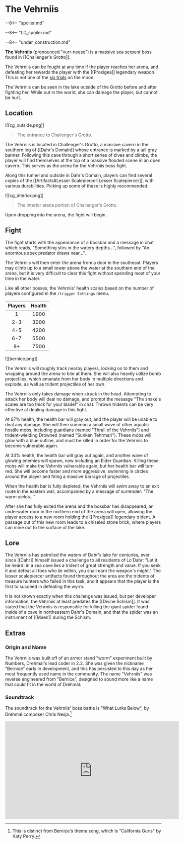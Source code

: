 # The Vehrniis

--8<-- "spoiler.md"

--8<-- "LD_spoiler.md"

--8<-- "under_construction.md"

**The Vehrniis** (pronounced "vurr-neese") is a massive sea serpent boss found in [[Challenger's Grotto]].

The Vehrniis can be fought at any time if the player reaches her arena, and defeating her rewards the player with the [[Proxigea]] legendary weapon. This is not one of the [six trials](/World/Late-Game/Points_of_Interest/Trials/) on the moon.

The Vehrniis can be seen in the lake outside of the Grotto before and after fighting her. While out in the world, she can damage the player, but cannot be hurt.

## Location

![[cg_outside.png]]
> The entrance to Challenger's Grotto.

The Vehrniis is located in Challenger's Grotto, a massive cavern in the southern leg of [[Dahr's Domain]] whose entrance is marked by a tall gray banner. Following this cave through a short series of dives and climbs, the player will find themselves at the top of a massive flooded scene in an open cavern. This serves as the arena for the Vehrniis boss fight. 

Along this tunnel and outside in Dahr's Domain, players can find several copies of the [[Artifacts#Lesser Scalepiercer|Lesser Scalepiercer]], with various durabilities. Picking up some of these is highly recommended.

![[cg_interior.png]]
>  The interior arena portion of Challenger's Grotto.

Upon dropping into the arena, the fight will begin.

## Fight

The fight starts with the appearance of a bossbar and a message in chat which reads, "Something stirs in the watery depths...", followed by "An enormous apex predator draws near...".

The Vehrniis will then enter the arena from a door in the southeast. Players may climb up to a small tower above the water at the southern end of the arena, but it is very difficult to clear this fight without spending most of your time in the water.

Like all other bosses, the Vehrniis' health scales based on the number of players configured in the `/trigger Settings` menu.

| **Players** | **Health** |
|:-----------:|:----------:|
| 1 | 1900 |
| 2-3 | 3000 |
| 4-5 | 4200 |
| 6-7 | 5500 |
| 8+ | 7500 |

![[bernice.png]]

The Vehrniis will roughly track nearby players, locking on to them and wrapping around the arena to bite at them. She will also heavily utilize bomb projectiles, which emanate from her body in multiple directions and explode, as well as trident projectiles of her own.

The Vehrniis only takes damage when struck in the head. Attempting to attack her body will deal no damage, and prompt the message "The snake's scales are too thick for your blade!" in chat. Thrown tridents can be very effective at dealing damage in this fight.

At 67% health, the health bar will gray out, and the player will be unable to deal any damage. She will then summon a small wave of other aquatic hostile mobs, including guardians (named "Thrall of the Vehrniis") and trident-wielding Drowned (named "Sunken Tehrmari"). These mobs will glow with a blue outline, and must be killed in order for the Vehrniis to become vulnerable again.

At 33% health, the health bar will gray out again, and another wave of glowing enemies will spawn, now including an Elder Guardian. Killing these mobs will make the Vehrniis vulnerable again, but her health bar will turn red. She will become faster and more aggressive, swimming in circles around the player and firing a massive barrage of projectiles.

When the health bar is fully depleted, the Vehrniis will swim away to an exit route in the eastern wall, accompanied by a message of surrender: "The wyrm yields..."

After she has fully exited the arena and the bossbar has disappeared, an underwater door in the northern end of the arena will open, allowing the player access to a new room holding the [[Proxigea]] legendary trident. A passage out of this new room leads to a chiseled stone brick, where players can mine out to the surface of the lake.

## Lore

The Vehrniis has patrolled the waters of Dahr's lake for centuries, ever since [[Dahr]] himself issued a challenge to all residents of Lo'Dahr: "Let it be heard: in a sea cave lies a trident of great strength and value. If you seek it and defeat all foes who lie within, you shall earn the weapon's might." The lesser scalepiercer artifacts found throughout the area are the tridents of treasure hunters who failed in this task, and it appears that the player is the first to succeed in defeating the wyrm.

It is not known exactly when this challenge was issued, but per developer information, the Vehrniis at least predates the [[Divine Schism]]. It was stated that the Vehrniis is responsible for killing the giant spider found inside of a cave in northeastern Dahr's Domain, and that the spider was an instrument of [[Maen]] during the Schism.

## Extras

### Origin and Name

The Vehrniis was built off of an armor stand "worm" experiment built by Numbers, Drehmal's lead coder in 2.2. She was given the nickname "Bernice" early in development, and this has persisted to this day as her most frequently used name in the community. The name "Vehrniis" was reverse engineered from "Bernice", designed to sound more like a name that could fit in the world of Drehmal.

### Soundtrack

The soundtrack for the Vehrniis' boss battle is "What Lurks Below", by Drehmal composer Chris Nesja.[^1]

<iframe width="560" height="315" src="https://www.youtube.com/embed/cO8BawdA99Y?si=7yhNbokUMQ-8KxkB" title="YouTube video player" frameborder="0" allow="accelerometer; autoplay; clipboard-write; encrypted-media; gyroscope; picture-in-picture; web-share" referrerpolicy="strict-origin-when-cross-origin" allowfullscreen></iframe>

[^1]: This is distinct from Bernice's theme song, which is "California Gurls" by Katy Perry.